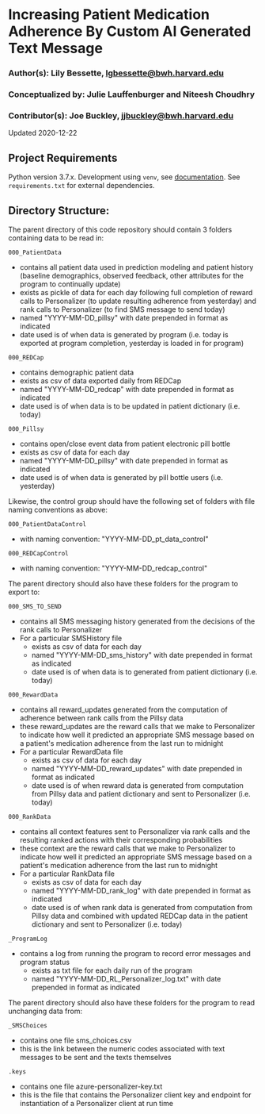 # Increasing Patient Medication Adherence By Custom AI Generated Text Message
### Author(s): Lily Bessette, lgbessette@bwh.harvard.edu
### Conceptualized by: Julie Lauffenburger and Niteesh Choudhry
### Contributor(s): Joe Buckley, jjbuckley@bwh.harvard.edu
Updated 2020-12-22

## Project Requirements

Python version 3.7.x. Development using `venv`, see [documentation](https://docs.python.org/3/library/venv.html).
See `requirements.txt` for external dependencies.


## Directory Structure:

The parent directory of this code repository should contain 3 folders containing data to be read in:

`000_PatientData`
- contains all patient data used in prediction modeling and patient history (baseline demographics, observed feedback, other attributes for the program to continually update)
- exists as pickle of data for each day following full completion of reward calls to Personalizer (to update resulting adherence from yesterday) and rank calls to Personalizer (to find SMS message to send today)
- named "YYYY-MM-DD_pillsy" with date prepended in format as indicated
- date used is of when data is generated by program (i.e. today is exported at program completion, yesterday is loaded in for program)

`000_REDCap`
- contains demographic patient data
- exists as csv of data exported daily from REDCap
- named "YYYY-MM-DD_redcap" with date prepended in format as indicated
- date used is of when data is to be updated in patient dictionary (i.e. today)

`000_Pillsy`
- contains open/close event data from patient electronic pill bottle
- exists as csv of data for each day
- named "YYYY-MM-DD_pillsy" with date prepended in format as indicated
- date used is of when data is generated by pill bottle users (i.e. yesterday)

Likewise, the control group should have the following set of folders with file naming conventions as above:

`000_PatientDataControl`
- with naming convention: "YYYY-MM-DD_pt_data_control"

`000_REDCapControl`
- with naming convention: "YYYY-MM-DD_redcap_control"

The parent directory should also have these folders for the program to export to:

`000_SMS_TO_SEND`
- contains all SMS messaging history generated from the decisions of the rank calls to Personalizer
- For a particular SMSHistory file
    - exists as csv of data for each day
    - named "YYYY-MM-DD_sms_history" with date prepended in format as indicated
    - date used is of when data is to generated from patient dictionary (i.e. today)

`000_RewardData`
- contains all reward_updates generated from the computation of adherence between rank calls from the Pillsy data
- these reward_updates are the reward calls that we make to Personalizer to indicate how well it predicted an appropriate SMS message based on a patient's medication adherence from the last run to midnight
- For a particular RewardData file
    - exists as csv of data for each day
    - named "YYYY-MM-DD_reward_updates" with date prepended in format as indicated
    - date used is of when reward data is generated from computation from Pillsy data and patient dictionary and sent to Personalizer (i.e. today)
    
`000_RankData`
- contains all context features sent to Personalizer via rank calls and the resulting ranked actions with their corresponding probabilities
- these context are the reward calls that we make to Personalizer to indicate how well it predicted an appropriate SMS message based on a patient's medication adherence from the last run to midnight
- For a particular RankData file
    - exists as csv of data for each day
    - named "YYYY-MM-DD_rank_log" with date prepended in format as indicated
    - date used is of when rank data is generated from computation from Pillsy data and combined with updated REDCap data in the patient dictionary and sent to Personalizer (i.e. today)

`_ProgramLog`
- contains a log from running the program to record error messages and program status
    - exists as txt file for each daily run of the program
    - named "YYYY-MM-DD_RL_Personalizer_log.txt" with date prepended in format as indicated
    

The parent directory should also have these folders for the program to read unchanging data from:

`_SMSChoices`
- contains one file sms_choices.csv
- this is the link between the numeric codes associated with text messages to be sent and the texts themselves

    
`.keys`
- contains one file azure-personalizer-key.txt
- this is the file that contains the Personalizer client key and endpoint for instantiation of a Personalizer client at run time

